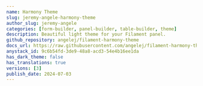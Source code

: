 ```yaml
---
name: Harmony Theme
slug: jeremy-angele-harmony-theme
author_slug: jeremy-angele
categories: [form-builder, panel-builder, table-builder, theme]
description: Beautiful light theme for your Filament panel.
github_repository: angelej/filament-harmony-theme
docs_url: https://raw.githubusercontent.com/angelej/filament-harmony-theme-docs/main/README.md
anystack_id: 9c6b54fd-3de9-48a8-acd3-54e4b16ee1da
has_dark_theme: false
has_translations: true
versions: [3]
publish_date: 2024-07-03
---
```

